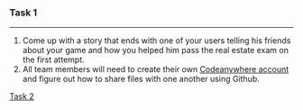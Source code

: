### Task 1
---
1. Come up with a story that ends with one of your users telling his friends about your game and how you helped him pass the real estate exam on the first attempt.
2. All team members will need to create their own [Codeanywhere account](https://codeanywhere.com/) and figure out how to share files with one another using Github.

[Task 2](../master/task2.md)

